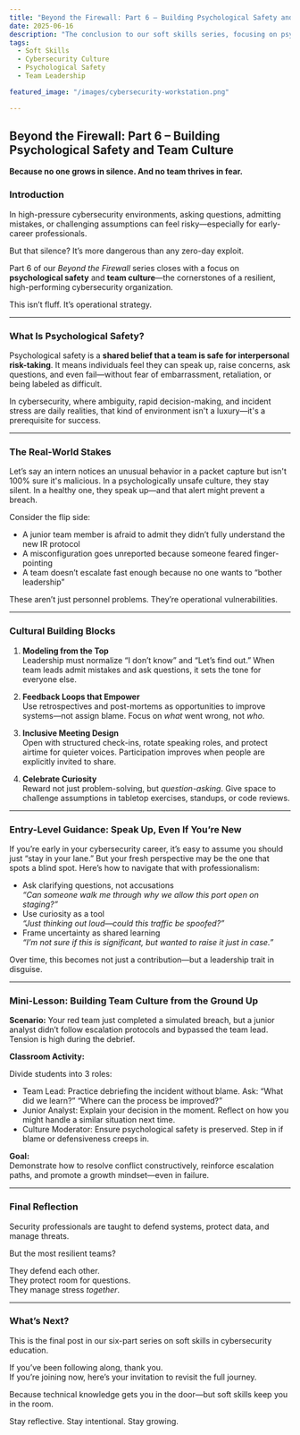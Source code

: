 ```yaml
---
title: "Beyond the Firewall: Part 6 – Building Psychological Safety and Team Culture"
date: 2025-06-16
description: "The conclusion to our soft skills series, focusing on psychological safety and the team culture required to help cybersecurity teams thrive."
tags:
  - Soft Skills
  - Cybersecurity Culture
  - Psychological Safety
  - Team Leadership

featured_image: "/images/cybersecurity-workstation.png"

---
```


## Beyond the Firewall: Part 6 – Building Psychological Safety and Team Culture

**Because no one grows in silence. And no team thrives in fear.**

### Introduction

In high-pressure cybersecurity environments, asking questions, admitting mistakes, or challenging assumptions can feel risky—especially for early-career professionals.

But that silence? It’s more dangerous than any zero-day exploit.

Part 6 of our *Beyond the Firewall* series closes with a focus on **psychological safety** and **team culture**—the cornerstones of a resilient, high-performing cybersecurity organization.

This isn’t fluff. It’s operational strategy.

---

### What Is Psychological Safety?

Psychological safety is a **shared belief that a team is safe for interpersonal risk-taking**. It means individuals feel they can speak up, raise concerns, ask questions, and even fail—without fear of embarrassment, retaliation, or being labeled as difficult.

In cybersecurity, where ambiguity, rapid decision-making, and incident stress are daily realities, that kind of environment isn't a luxury—it's a prerequisite for success.

---

### The Real-World Stakes

Let’s say an intern notices an unusual behavior in a packet capture but isn't 100% sure it's malicious. In a psychologically unsafe culture, they stay silent. In a healthy one, they speak up—and that alert might prevent a breach.

Consider the flip side:  
- A junior team member is afraid to admit they didn’t fully understand the new IR protocol  
- A misconfiguration goes unreported because someone feared finger-pointing  
- A team doesn’t escalate fast enough because no one wants to “bother leadership”  

These aren’t just personnel problems. They’re operational vulnerabilities.

---

### Cultural Building Blocks

1. **Modeling from the Top**  
   Leadership must normalize “I don’t know” and “Let’s find out.” When team leads admit mistakes and ask questions, it sets the tone for everyone else.

2. **Feedback Loops that Empower**  
   Use retrospectives and post-mortems as opportunities to improve systems—not assign blame. Focus on *what* went wrong, not *who*.

3. **Inclusive Meeting Design**  
   Open with structured check-ins, rotate speaking roles, and protect airtime for quieter voices. Participation improves when people are explicitly invited to share.

4. **Celebrate Curiosity**  
   Reward not just problem-solving, but *question-asking*. Give space to challenge assumptions in tabletop exercises, standups, or code reviews.

---

### Entry-Level Guidance: Speak Up, Even If You’re New

If you’re early in your cybersecurity career, it’s easy to assume you should just “stay in your lane.” But your fresh perspective may be the one that spots a blind spot. Here’s how to navigate that with professionalism:

- Ask clarifying questions, not accusations  
  _“Can someone walk me through why we allow this port open on staging?”_  
- Use curiosity as a tool  
  _“Just thinking out loud—could this traffic be spoofed?”_  
- Frame uncertainty as shared learning  
  _“I’m not sure if this is significant, but wanted to raise it just in case.”_

Over time, this becomes not just a contribution—but a leadership trait in disguise.

---

### Mini-Lesson: Building Team Culture from the Ground Up

**Scenario:** Your red team just completed a simulated breach, but a junior analyst didn’t follow escalation protocols and bypassed the team lead. Tension is high during the debrief.

**Classroom Activity:**

Divide students into 3 roles:

- Team Lead: Practice debriefing the incident without blame. Ask: “What did we learn?” “Where can the process be improved?”
- Junior Analyst: Explain your decision in the moment. Reflect on how you might handle a similar situation next time.
- Culture Moderator: Ensure psychological safety is preserved. Step in if blame or defensiveness creeps in.

**Goal:**  
Demonstrate how to resolve conflict constructively, reinforce escalation paths, and promote a growth mindset—even in failure.

---

### Final Reflection

Security professionals are taught to defend systems, protect data, and manage threats.

But the most resilient teams?

They defend each other.  
They protect room for questions.  
They manage stress *together*.

---

### What’s Next?

This is the final post in our six-part series on soft skills in cybersecurity education.

If you’ve been following along, thank you.  
If you’re joining now, here’s your invitation to revisit the full journey.

Because technical knowledge gets you in the door—but soft skills keep you in the room.

Stay reflective. Stay intentional. Stay growing.
